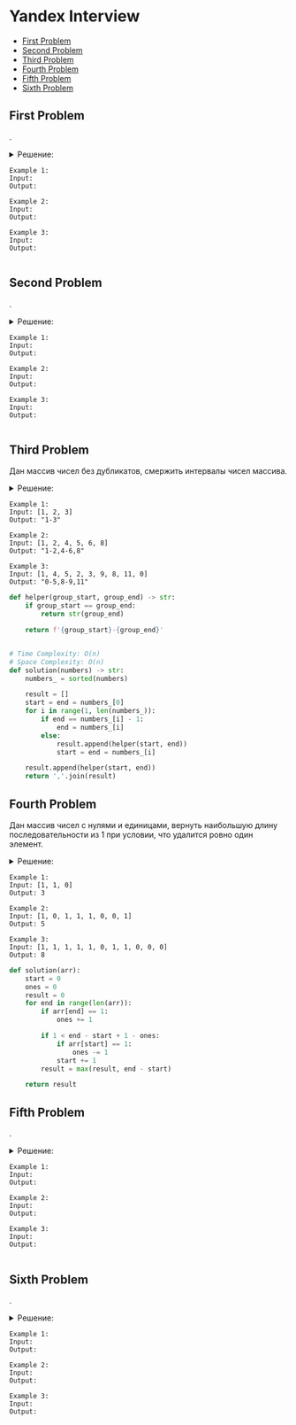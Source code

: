 # Yandex Interview
+ [First Problem](#first-problem)
+ [Second Problem](#second-problem)
+ [Third Problem](#third-problem)
+ [Fourth Problem](#fourth-problem)
+ [Fifth Problem](#fifth-problem)
+ [Sixth Problem](#sixth-problem)


## First Problem
.

<details><summary>Решение:</summary><blockquote>

<ol>
 <li>.</li>
 <li>.</li>
 <li>.</li>
</ol>

</blockquote></details>

```
Example 1:
Input: 
Output: 

Example 2:
Input: 
Output:

Example 3:
Input:
Output:
```

```python


```


## Second Problem
.

<details><summary>Решение:</summary><blockquote>

<ol>
 <li>.</li>
 <li>.</li>
 <li>.</li>
</ol>

</blockquote></details>

```
Example 1:
Input: 
Output: 

Example 2:
Input: 
Output:

Example 3:
Input:
Output:
```

```python


```


## Third Problem
Дан массив чисел без дубликатов, смержить интервалы чисел массива.

<details><summary>Решение:</summary><blockquote>

<ol>
 <li>Отсортировать входной массив.</li>
 <li>Итерируем входной массив.</li>
 <li>Если разница соседних элементов массива равна 1, то обновить конечный элемент текущим элементом.</li>
 <li>Иначе добавить в результирующий массив смерженный интервал через дополнительную ф-ию, а также обновить start и end на текущий элемент.</li>
 <li>Последний смерженный интервал добавить вручную после цикла.</li>
 <li>Преобразовать результирующий массив в результирующую строку.</li>
 <li>Вернуть строку.</li>
</ol>

</blockquote></details>

```
Example 1:
Input: [1, 2, 3]
Output: "1-3"

Example 2:
Input: [1, 2, 4, 5, 6, 8]
Output: "1-2,4-6,8"

Example 3:
Input: [1, 4, 5, 2, 3, 9, 8, 11, 0]
Output: "0-5,8-9,11"
```

```python
def helper(group_start, group_end) -> str:
    if group_start == group_end:
        return str(group_end)

    return f'{group_start}-{group_end}'


# Time Complexity: O(n)
# Space Complexity: O(n)
def solution(numbers) -> str:
    numbers_ = sorted(numbers)

    result = []
    start = end = numbers_[0]
    for i in range(1, len(numbers_)):
        if end == numbers_[i] - 1:
            end = numbers_[i]
        else:
            result.append(helper(start, end))
            start = end = numbers_[i]

    result.append(helper(start, end))
    return ','.join(result)

```


## Fourth Problem
Дан массив чисел с нулями и единицами, вернуть наибольшую длину последовательности из 1 при условии, 
что удалится ровно один элемент.

<details><summary>Решение:</summary><blockquote>

<ol>
 <li>Итерируем индексы массива, подсчитывая кол-во единиц.</li>
 <li>Если в окне более чем один 0 - сжать окно, предварительно вычев 1 из счетчика единиц, если начальный индекс стоит на 1.</li>
 <li>На каждой итерации обновляем максимальную длину окна.</li>
</ol>

</blockquote></details>

```
Example 1:
Input: [1, 1, 0]
Output: 3

Example 2:
Input: [1, 0, 1, 1, 1, 0, 0, 1]
Output: 5

Example 3:
Input: [1, 1, 1, 1, 1, 0, 1, 1, 0, 0, 0]
Output: 8
```

```python
def solution(arr):
    start = 0
    ones = 0
    result = 0
    for end in range(len(arr)):
        if arr[end] == 1:
            ones += 1

        if 1 < end - start + 1 - ones:
            if arr[start] == 1:
                ones -= 1
            start += 1
        result = max(result, end - start)

    return result

```


## Fifth Problem
.

<details><summary>Решение:</summary><blockquote>

<ol>
 <li>.</li>
 <li>.</li>
 <li>.</li>
</ol>

</blockquote></details>

```
Example 1:
Input: 
Output: 

Example 2:
Input: 
Output:

Example 3:
Input:
Output:
```

```python


```


## Sixth Problem
.

<details><summary>Решение:</summary><blockquote>

<ol>
 <li>.</li>
 <li>.</li>
 <li>.</li>
</ol>

</blockquote></details>

```
Example 1:
Input: 
Output: 

Example 2:
Input: 
Output:

Example 3:
Input:
Output:
```

```python


```
